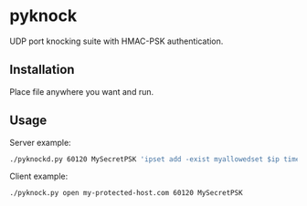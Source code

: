 pyknock
=======

UDP port knocking suite with HMAC-PSK authentication.

## Installation

Place file anywhere you want and run.

## Usage

Server example:

```bash
./pyknockd.py 60120 MySecretPSK 'ipset add -exist myallowedset $ip timeout 3600' 'ipset del -exist myallowedset $ip'
```

Client example:

```bash
./pyknock.py open my-protected-host.com 60120 MySecretPSK
```
